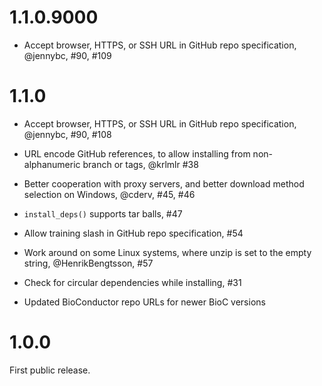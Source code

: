 # 1.1.0.9000

* Accept browser, HTTPS, or SSH URL in GitHub repo specification,
  @jennybc, #90, #109

# 1.1.0

* Accept browser, HTTPS, or SSH URL in GitHub repo specification,
  @jennybc, #90, #108

* URL encode GitHub references, to allow installing from non-alphanumeric
  branch or tags, @krlmlr #38

* Better cooperation with proxy servers, and better download method
  selection on Windows, @cderv, #45, #46

* `install_deps()` supports tar balls, #47

* Allow training slash in GitHub repo specification, #54

* Work around on some Linux systems, where unzip is set to the empty
  string, @HenrikBengtsson, #57

* Check for circular dependencies while installing, #31

* Updated BioConductor repo URLs for newer BioC versions

# 1.0.0

First public release.
